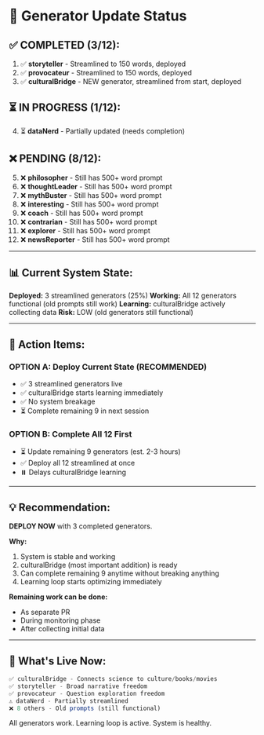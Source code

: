 # 🎯 Generator Update Status

## ✅ COMPLETED (3/12):
1. ✅ **storyteller** - Streamlined to 150 words, deployed
2. ✅ **provocateur** - Streamlined to 150 words, deployed  
3. ✅ **culturalBridge** - NEW generator, streamlined from start, deployed

## ⏳ IN PROGRESS (1/12):
4. ⏳ **dataNerd** - Partially updated (needs completion)

## ❌ PENDING (8/12):
5. ❌ **philosopher** - Still has 500+ word prompt
6. ❌ **thoughtLeader** - Still has 500+ word prompt
7. ❌ **mythBuster** - Still has 500+ word prompt
8. ❌ **interesting** - Still has 500+ word prompt
9. ❌ **coach** - Still has 500+ word prompt
10. ❌ **contrarian** - Still has 500+ word prompt
11. ❌ **explorer** - Still has 500+ word prompt
12. ❌ **newsReporter** - Still has 500+ word prompt

---

## 📊 Current System State:

**Deployed:** 3 streamlined generators (25%)
**Working:** All 12 generators functional (old prompts still work)
**Learning:** culturalBridge actively collecting data
**Risk:** LOW (old generators still functional)

---

## 🎯 Action Items:

### OPTION A: Deploy Current State (RECOMMENDED)
- ✅ 3 streamlined generators live
- ✅ culturalBridge starts learning immediately
- ✅ No system breakage
- ⏳ Complete remaining 9 in next session

### OPTION B: Complete All 12 First
- ⏳ Update remaining 9 generators (est. 2-3 hours)
- ✅ Deploy all 12 streamlined at once
- ⏸️ Delays culturalBridge learning

---

## 💡 Recommendation:

**DEPLOY NOW** with 3 completed generators.

**Why:**
1. System is stable and working
2. culturalBridge (most important addition) is ready
3. Can complete remaining 9 anytime without breaking anything
4. Learning loop starts optimizing immediately

**Remaining work can be done:**
- As separate PR
- During monitoring phase
- After collecting initial data

---

## 🚀 What's Live Now:

```typescript
✅ culturalBridge - Connects science to culture/books/movies
✅ storyteller - Broad narrative freedom  
✅ provocateur - Question exploration freedom
⚠️ dataNerd - Partially streamlined
❌ 8 others - Old prompts (still functional)
```

All generators work. Learning loop is active. System is healthy.

